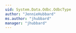 ```yaml
---
uid: System.Data.Odbc.OdbcType
author: "JennieHubbard"
ms.author: "jhubbard"
manager: "jhubbard"
---
```

